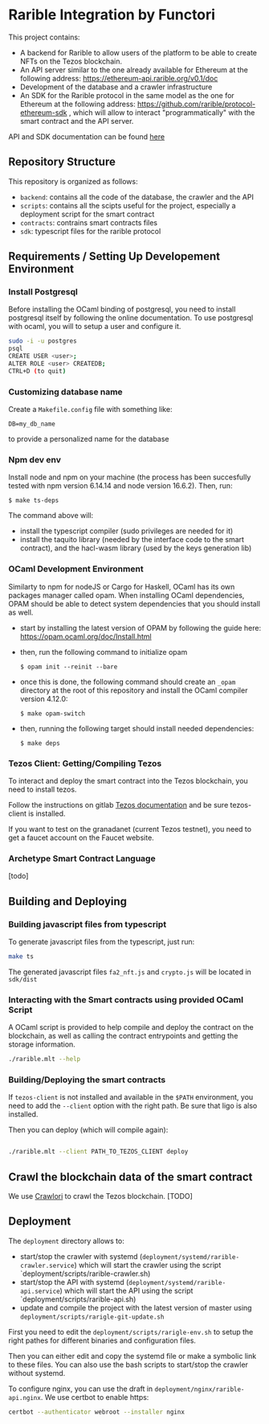 # Rarible Integration by Functori

This project contains:

- A backend for Rarible to allow users of the platform to be able to
  create NFTs on the Tezos blockchain.
- An API server similar to the one already available for Ethereum at
  the following address: https://ethereum-api.rarible.org/v0.1/doc
- Development of the database and a crawler infrastructure
- An SDK for the Rarible protocol in the same model as the one for
  Ethereum at the following address:
  https://github.com/rarible/protocol-ethereum-sdk , which will allow
  to interact "programmatically" with the smart contract and the API
  server.

API and SDK documentation can be found [here](https://functori.gitlab.io/rarible/index.html)

## Repository Structure

This repository is organized as follows:
- `backend`: contains all the code of the database, the crawler and the API
- `scripts`: contains all the scipts useful for the project, especially a deployment script for the smart contract
- `contracts`: contrains smart contracts files
- `sdk`: typescript files for the rarible protocol

## Requirements / Setting Up Developement Environment

### Install Postgresql

Before installing the OCaml binding of postgresql, you need to install postgresql itself by following the online documentation.
To use postgresql with ocaml, you will to setup a user and configure it.

```bash
sudo -i -u postgres
psql
CREATE USER <user>;
ALTER ROLE <user> CREATEDB;
CTRL+D (to quit)
````

### Customizing database name

Create a `Makefile.config` file with something like:

    DB=my_db_name

to provide a personalized name for the database

### Npm dev env

Install node and npm on your machine (the process has been succesfully
tested with npm version 6.14.14 and node version 16.6.2). Then, run:

    $ make ts-deps
The command above will:
- install the typescript compiler (sudo privileges are needed for it)
- install the taquito library (needed by the interface code to the smart
contract), and the hacl-wasm library (used by the keys generation lib)

### OCaml Development Environment

Similarty to npm for nodeJS or Cargo for Haskell, OCaml has its own packages manager called opam. When installing OCaml dependencies, OPAM should be able to detect system dependencies that you should install as well.

- start by installing the latest version of OPAM by following the guide here: https://opam.ocaml.org/doc/Install.html


- then, run the following command to initialize opam


      $ opam init --reinit --bare

- once this is done, the following command should create an `_opam` directory at the root of this repository and install the OCaml compiler version 4.12.0:

      $ make opam-switch

- then, running the following target should install needed dependencies:

      $ make deps

### Tezos Client: Getting/Compiling Tezos

To interact and deploy the smart contract into the Tezos blockchain, you need to install tezos.

Follow the instructions on gitlab [Tezos documentation](https://tezos.gitlab.io/introduction/howtoget.html) and be sure tezos-client is installed.

If you want to test on the granadanet (current Tezos testnet), you need to get a faucet account on the Faucet website.

### Archetype Smart Contract Language

[todo]

## Building and Deploying

### Building javascript files from typescript

To generate javascript files from the typescript, just run:

```bash
make ts
```

The generated javascript files `fa2_nft.js` and `crypto.js` will be located in `sdk/dist`


### Interacting with the Smart contracts using provided OCaml Script

A OCaml script is provided to help compile and deploy the contract on the blockchain, as well as calling the contract entrypoints and getting the storage information.
```bash
./rarible.mlt --help
```
### Building/Deploying the smart contracts

If `tezos-client` is not installed and available in the `$PATH`
environment, you need to add the `--client` option with the right
path. Be sure that ligo is also installed.

Then you can deploy (which will compile again):

```bash

./rarible.mlt --client PATH_TO_TEZOS_CLIENT deploy
```

## Crawl the blockchain data of the smart contract

We use [Crawlori](https://gitlab.com/functori/crawlori) to crawl the Tezos blockchain.
[TODO]


## Deployment

The `deployment` directory allows to:
- start/stop the crawler with systemd
  (`deployment/systemd/rarible-crawler.service`) which will start the
  crawler using the script `deployment/scripts/rarible-crawler.sh)
- start/stop the API with systemd
  (`deployment/systemd/rarible-api.service`) which will start the API
  using the script `deployment/scripts/rarible-api.sh)
- update and compile the project with the latest version of master
  using `deployment/scripts/rarigle-git-update.sh`

First you need to edit the `deployment/scripts/rarigle-env.sh` to
setup the right pathes for different binaries and configuration files.

Then you can either edit and copy the systemd file or make a symbolic
link to these files. You can also use the bash scripts to start/stop
the crawler without systemd.

To configure nginx, you can use the draft in
`deployment/nginx/rarible-api.nginx`. We use certbot to enable https:

 ```bash
certbot --authenticator webroot --installer nginx
```
